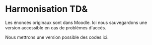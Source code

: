# Harmonisation  TD&

Les énoncés originaux sont dans Moodle.
Ici nous sauvegardons une version accessible en cas de problèmes d'accès.

Nous mettrons une version possible des codes ici.


